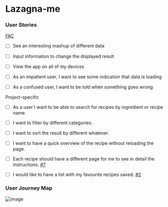 # Lazagna-me

### User Stories

[FAC](https://learn.foundersandcoders.com/course/syllabus/pre-apprenticeship/http/project/)
- [ ] See an interesting mashup of different data
- [ ] Input information to change the displayed result
- [ ] View the app on all of my devices
- [ ] As an impatient user, I want to see some indication that data is loading
- [ ] As a confused user, I want to be told when something goes wrong


Project-specific
- [ ] As a user I want to be able to search for recipes by ingredient or recipe name.
- [ ] I want to filter by different categories.
- [ ] I want to sort the result by different whatever.
- [ ] I want to have a quick overview of the recipe without reloading the page.
- [ ] Each recipe should have a different page for me to see in detail the instructions. [#7][i7]
- [ ] I would like to have a list with my favourite recipes saved. [#2][i2]



### User Journey Map

![image](https://user-images.githubusercontent.com/53922624/173671284-c7fde95d-92c9-404d-9b02-80df14d010c6.png)


<!-- Issue references -->
[i2]: https://github.com/fac25/Week2-HTTP-Patrick-Manoela/issues/2
[i7]: https://github.com/fac25/Week2-HTTP-Patrick-Manoela/issues/7
